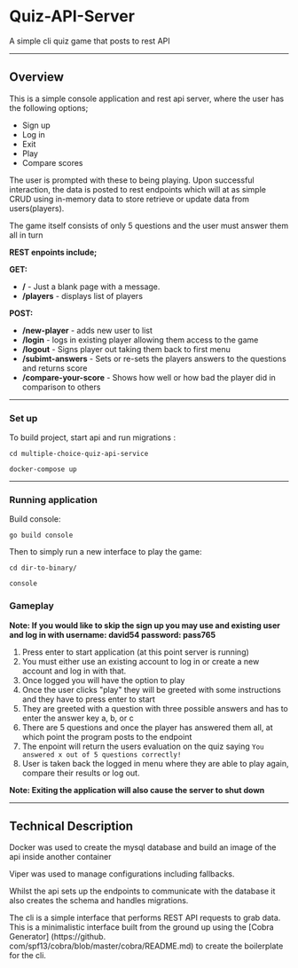 # Quiz-API-Server
A simple cli quiz game that posts to rest API

---

## Overview 

This is a simple console application and rest api server, where the user has the following options;

- Sign up 
- Log in 
- Exit
- Play 
- Compare scores

The user is prompted with these to being playing.
Upon successful interaction, the data is posted to rest endpoints which will at as simple CRUD using in-memory 
data to store retrieve or update data from users(players).

The game itself consists of only 5 questions and the user must answer them all in turn

**REST enpoints include;**

**GET:**
- **/** - Just a blank page with a message.
- **/players** - displays list of players 

**POST:** 
- **/new-player** - adds new user to list
- **/login** - logs in existing player allowing them access to the game
- **/logout** - Signs player out taking them back to first menu
- **/subimt-answers** - Sets or re-sets the players answers to the questions and returns score 
- **/compare-your-score** - Shows how well or how bad the player did in comparison to others

--- 

### Set up 

To build project, start api and run migrations : 

``` 
cd multiple-choice-quiz-api-service

docker-compose up
```
---

### Running application

Build console:

```
go build console
```

Then to simply run a new interface to play the game:

```
cd dir-to-binary/

console
```

### Gameplay

**Note: If you would like to skip the sign up you may use and existing user and log in with username: david54 password: pass765**

1. Press enter to start application (at this point server is running)
2. You must either use an existing account to log in or create a new account and log in with that.
3. Once logged you will have the option to play
4. Once the user clicks "play" they will be greeted with some instructions and they have to press enter to start
5. They are greeted with a question with three possible answers and has to enter the answer key a, b, or c 
6. There are 5 questions and once the player has answered them all, at which point the program posts to the endpoint 
7. The enpoint will return the users evaluation on the quiz saying `You answered x out of 5 questions correctly!`
8. User is taken back the logged in menu where they are able to play again, compare their results or log out.

**Note: Exiting the application will also cause the server to shut down**

---

## Technical Description

Docker was used to create the mysql database and build an image of the api inside another container

Viper was used to manage configurations including fallbacks.

Whilst the api sets up the endpoints to communicate with the database it also creates the schema and handles migrations.

The cli is a simple interface that performs REST API requests to grab data. This is a minimalistic interface built from the ground up using the
[Cobra Generator]
(https://github.
com/spf13/cobra/blob/master/cobra/README.md)
to create the boilerplate for the cli.

